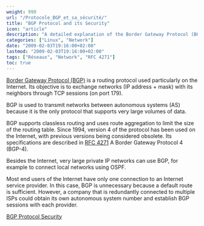 ```yaml
---
weight: 999
url: "/Protocole_BGP_et_sa_sécurité/"
title: "BGP Protocol and its Security"
icon: "article"
description: "A detailed explanation of the Border Gateway Protocol (BGP), including its usage between autonomous systems and its security aspects."
categories: ["Linux", "Network"]
date: "2009-02-03T19:16:00+02:00"
lastmod: "2009-02-03T19:16:00+02:00"
tags: ["Réseaux", "Network", "RFC 4271"]
toc: true
---
```


[Border Gateway Protocol (BGP)](https://fr.wikipedia.org/wiki/Border_Gateway_Protocol) is a routing protocol used particularly on the Internet. Its objective is to exchange networks (IP address + mask) with its neighbors through TCP sessions (on port 179).

BGP is used to transmit networks between autonomous systems (AS) because it is the only protocol that supports very large volumes of data.

BGP supports classless routing and uses route aggregation to limit the size of the routing table. Since 1994, version 4 of the protocol has been used on the Internet, with previous versions being considered obsolete. Its specifications are described in [RFC 4271](https://tools.ietf.org/html/rfc4271) A Border Gateway Protocol 4 (BGP-4).

Besides the Internet, very large private IP networks can use BGP, for example to connect local networks using OSPF.

Most end users of the Internet have only one connection to an Internet service provider. In this case, BGP is unnecessary because a default route is sufficient. However, a company that is redundantly connected to multiple ISPs could obtain its own autonomous system number and establish BGP sessions with each provider.

[BGP Protocol Security](/pdf/sécurité_du_protocole_bgp.pdf)
